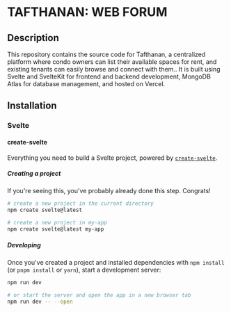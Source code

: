 # TAFTHANAN: WEB FORUM

## Description
This repository contains the source code for Tafthanan, a centralized platform where condo owners can list their available spaces for rent, and existing tenants can easily browse and connect with them.. It is built using Svelte and SvelteKit for frontend and backend development, MongoDB Atlas for database management, and hosted on Vercel.

## Installation

### Svelte

#### create-svelte

Everything you need to build a Svelte project, powered by [`create-svelte`](https://github.com/sveltejs/kit/tree/main/packages/create-svelte).

##### Creating a project

If you're seeing this, you've probably already done this step. Congrats!

```bash
# create a new project in the current directory
npm create svelte@latest

# create a new project in my-app
npm create svelte@latest my-app
```

##### Developing

Once you've created a project and installed dependencies with `npm install` (or `pnpm install` or `yarn`), start a development server:

```bash
npm run dev

# or start the server and open the app in a new browser tab
npm run dev -- --open
```


